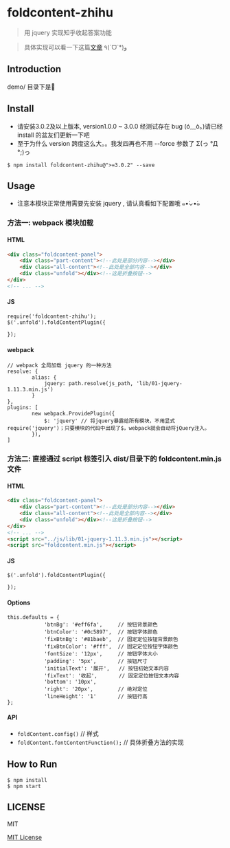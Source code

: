 # foldcontent-zhihu

> 用 jquery 实现知乎收起答案功能

> 具体实现可以看一下这篇[文章](https://segmentfault.com/a/1190000007503399) ٩(ˊᗜˋ*)و

## Introduction

demo/ 目录下是🌰

## Install

* 请安装3.0.2及以上版本, version1.0.0 ~ 3.0.0 经测试存在 bug (ó﹏ò｡)请已经 install 的盆友们更新一下吧
* 至于为什么 version 跨度这么大。。我发四再也不用 --force 参数了 Σ(っ °Д °;)っ
```
$ npm install foldcontent-zhihu@">=3.0.2" --save
```


## Usage

* 注意本模块正常使用需要先安装 jquery , 请认真看如下配置哦 ๑•̀⌄•́๑
### 方法一: webpack 模块加载  

#### HTML
```HTML
<div class="foldcontent-panel">
    <div class="part-content"><!--此处是部分内容--></div>
    <div class="all-content"><!--此处是全部内容--></div>
    <div class="unfold"></div><!--这是折叠按钮-->
</div>
<!-- ... -->
```

#### JS

```JS
require('foldcontent-zhihu');
$('.unfold').foldContentPlugin({ 
   
});
```

#### webpack

```
// webpack 全局加载 jquery 的一种方法
resolve: {
        alias: {
            jquery: path.resolve(js_path, 'lib/01-jquery-1.11.3.min.js')
        }
},
plugins: [ 
        new webpack.ProvidePlugin({
            $: 'jquery' // 将jquery暴露给所有模块，不用显式require('jquery')；只要模块的代码中出现了$，webpack就会自动将jQuery注入。
        }),
]
```

### 方法二: 直接通过 script 标签引入 dist/目录下的 foldcontent.min.js 文件

#### HTML

```HTML
<div class="foldcontent-panel">
    <div class="part-content"><!--此处是部分内容--></div>
    <div class="all-content"><!--此处是全部内容--></div>
    <div class="unfold"></div><!--这是折叠按钮-->
</div>
<!-- ... -->
<script src="../js/lib/01-jquery-1.11.3.min.js"></script>
<script src="foldcontent.min.js"></script>
```

#### JS

```JS
$('.unfold').foldContentPlugin({ 
   
});
```

#### Options

```JS
this.defaults = {
            'btnBg': '#eff6fa',     // 按钮背景颜色
            'btnColor': '#0c5897',  // 按钮字体颜色
            'fixBtnBg': '#81baeb',  // 固定定位按钮背景颜色
            'fixBtnColor': '#fff',  // 固定定位按钮字体颜色
            'fontSize': '12px',     // 按钮字体大小
            'padding': '5px',       // 按钮尺寸
            'initialText': '展开',   // 按钮初始文本内容
            'fixText': '收起',       // 固定定位按钮文本内容
            'bottom': '10px',       
            'right': '20px',        // 绝对定位
            'lineHeight': '1'       // 按钮行高
};
```

#### API

+ `foldContent.config()`                // 样式
+ `foldContent.fontContentFunction();`  // 具体折叠方法的实现

## How to Run 

```
$ npm install
$ npm start
```


## LICENSE

MIT

[MIT License](https://github.com/luyilin/foldcontent-zhihu/blob/master/LICENSE)
